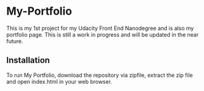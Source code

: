 # My-Portfolio
This is my 1st project for my Udacity Front End Nanodegree and is also my portfolio page. This is still a work in progress and will be updated in the near future.

## Installation
To run My Portfolio, download the repository via zipfile, extract the zip file and open index.html in your web browser.
